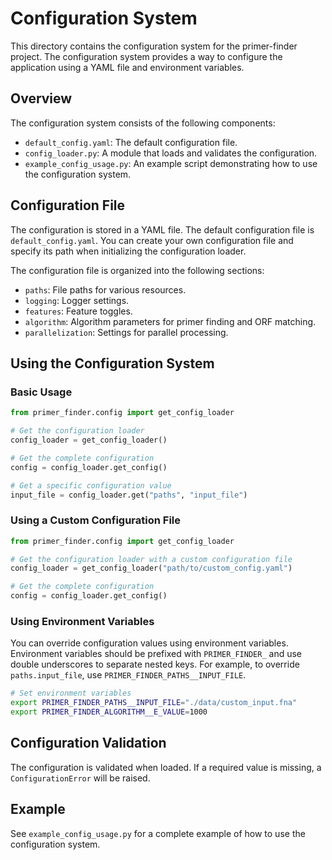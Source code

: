 # Configuration System

This directory contains the configuration system for the primer-finder project. The configuration system provides a way to configure the application using a YAML file and environment variables.

## Overview

The configuration system consists of the following components:

- `default_config.yaml`: The default configuration file.
- `config_loader.py`: A module that loads and validates the configuration.
- `example_config_usage.py`: An example script demonstrating how to use the configuration system.

## Configuration File

The configuration is stored in a YAML file. The default configuration file is `default_config.yaml`. You can create your own configuration file and specify its path when initializing the configuration loader.

The configuration file is organized into the following sections:

- `paths`: File paths for various resources.
- `logging`: Logger settings.
- `features`: Feature toggles.
- `algorithm`: Algorithm parameters for primer finding and ORF matching.
- `parallelization`: Settings for parallel processing.

## Using the Configuration System

### Basic Usage

```python
from primer_finder.config import get_config_loader

# Get the configuration loader
config_loader = get_config_loader()

# Get the complete configuration
config = config_loader.get_config()

# Get a specific configuration value
input_file = config_loader.get("paths", "input_file")
```

### Using a Custom Configuration File

```python
from primer_finder.config import get_config_loader

# Get the configuration loader with a custom configuration file
config_loader = get_config_loader("path/to/custom_config.yaml")

# Get the complete configuration
config = config_loader.get_config()
```

### Using Environment Variables

You can override configuration values using environment variables. Environment variables should be prefixed with `PRIMER_FINDER_` and use double underscores to separate nested keys. For example, to override `paths.input_file`, use `PRIMER_FINDER_PATHS__INPUT_FILE`.

```bash
# Set environment variables
export PRIMER_FINDER_PATHS__INPUT_FILE="./data/custom_input.fna"
export PRIMER_FINDER_ALGORITHM__E_VALUE=1000
```

## Configuration Validation

The configuration is validated when loaded. If a required value is missing, a `ConfigurationError` will be raised.

## Example

See `example_config_usage.py` for a complete example of how to use the configuration system.

